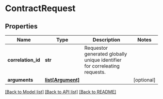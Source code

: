 # ContractRequest

## Properties
Name | Type | Description | Notes
------------ | ------------- | ------------- | -------------
**correlation_id** | **str** | Requestor generated globally unique identifier for correleating requests. | 
**arguments** | [**list[Argument]**](Argument.md) |  | [optional] 

[[Back to Model list]](../README.md#documentation-for-models) [[Back to API list]](../README.md#documentation-for-api-endpoints) [[Back to README]](../README.md)


